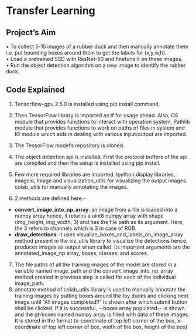 # Transfer Learning
## Project’s Aim
•	To collect 5-15 images of a rubber duck and then manually annotate them i.e. put bounding boxes around them to get the labels for (x,y,w,h).\
•	Load a pretrained SSD with ResNet-50 and finetune it on these images.\
•	Run the object detection algorithm on a new image to identify the rubber duck.

## Code Explained
1. Tensorflow-gpu 2.5.0 is installed using pip install command.
2. Then TensorFlow library is imported as tf for usage ahead. Also, OS module that provides functions to interact with operation system, Pathlib module that provides functions to work on paths of files in system and IO module which aids in dealing with various input/output are imported.
3. The TensorFlow model’s repository is cloned.
4. The object detection api is installed. First the protocol buffers of the api are compiled and then the setup is installed using pip install.
5. Few more required libraries are imported. Ipython.display libraries, imageio, Image and visualization_utils for visualizing the output images. colab_utils for manually annotating the images.

6. 2 methods are defined here:-                                                                    
- **convert_image_into_np_array**: an image from a file is loaded into a numpy array hence, it returns a uint8 numpy array with shape (img_height, img_width, 3) and has the file path as its argument. Here, the 3 refers to channels which is 3 in case of RGB.
- **draw_detections**: it uses visualize_boxes_and_labels_on_image_array method present in the viz_utils library to visualize the detections hence, produces images as output when called. Its important arguments are the annotated_image_np array, boxes, classes, and scores.
7. The file paths of all the training images of the model are stored in a variable named image_path and the convert_image_into_np_array method created in previous step is called for each of the individual image_path.
8. annotate method of colab_utils library is used to manually annotate the training images by putting boxes around the toy ducks and clicking next image until “All images completed!!” is shown after which submit button shall be clicked. If it is successful, --boxes array populated-- is shown and the gt-boxes named numpy array is filled with data of these images. It is stored in the format (x-coordinate of top left corner of the box, x-coordinate of top left corner of box, width of the box, height of the box)

  
